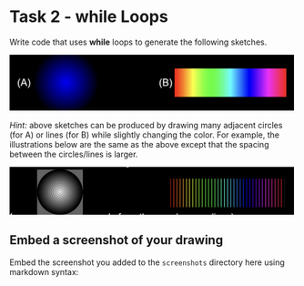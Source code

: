 # Task 2 - while Loops

Write code that uses **while** loops to generate the following sketches.

<img src="../images/img1.png" width="500px">

*Hint:* above sketches can be produced by drawing many adjacent circles (for A) or lines (for B) while slightly changing the color. For example, the illustrations below are the same as the above except that the spacing between the circles/lines is larger.

<img src="../images/img2.png" width="500px">

## Embed a screenshot of your drawing

Embed the screenshot you added to the `screenshots` directory here using markdown syntax: